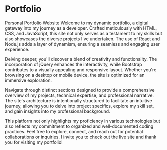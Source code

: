 # Portfolio
Personal Portfolio Website
Welcome to my dynamic portfolio, a digital gateway into my journey as a developer. Crafted meticulously with HTML, CSS, and JavaScript, this site not only serves as a testament to my skills but also showcases the diverse projects I've undertaken. The use of React and Node.js adds a layer of dynamism, ensuring a seamless and engaging user experience.

Delving deeper, you'll discover a blend of creativity and functionality. The incorporation of jQuery enhances the interactivity, while Bootstrap contributes to a visually appealing and responsive layout. Whether you're browsing on a desktop or mobile device, the site is optimized for an immersive exploration.

Navigate through distinct sections designed to provide a comprehensive overview of my projects, technical expertise, and professional narrative. The site's architecture is intentionally structured to facilitate an intuitive journey, allowing you to delve into project specifics, explore my skill set, and gain insights into my professional background.

This platform not only highlights my proficiency in various technologies but also reflects my commitment to organized and well-documented coding practices. Feel free to explore, connect, and reach out for potential collaborations or inquiries. I invite you to check out the live site and thank you for visiting my portfolio!
